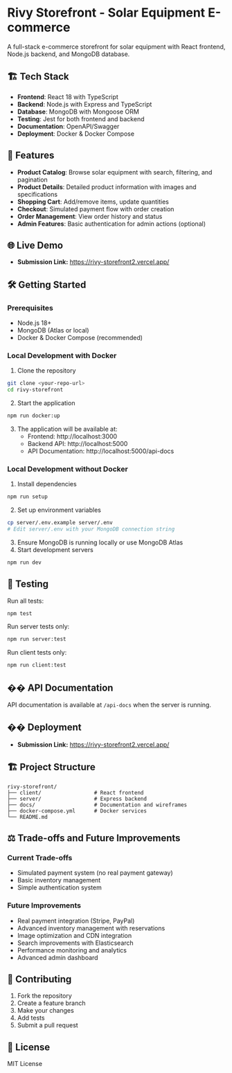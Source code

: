 # Rivy Storefront - Solar Equipment E-commerce

A full-stack e-commerce storefront for solar equipment with React frontend, Node.js backend, and MongoDB database.

## 🏗️ Tech Stack

- **Frontend**: React 18 with TypeScript
- **Backend**: Node.js with Express and TypeScript
- **Database**: MongoDB with Mongoose ORM
- **Testing**: Jest for both frontend and backend
- **Documentation**: OpenAPI/Swagger
- **Deployment**: Docker & Docker Compose

## 🚀 Features

- **Product Catalog**: Browse solar equipment with search, filtering, and pagination
- **Product Details**: Detailed product information with images and specifications
- **Shopping Cart**: Add/remove items, update quantities
- **Checkout**: Simulated payment flow with order creation
- **Order Management**: View order history and status
- **Admin Features**: Basic authentication for admin actions (optional)

## 🌐 Live Demo

- **Submission Link:** https://rivy-storefront2.vercel.app/

## 🛠️ Getting Started

### Prerequisites

- Node.js 18+
- MongoDB (Atlas or local)
- Docker & Docker Compose (recommended)

### Local Development with Docker

1. Clone the repository

```bash
git clone <your-repo-url>
cd rivy-storefront
```

2. Start the application

```bash
npm run docker:up
```

3. The application will be available at:
   - Frontend: http://localhost:3000
   - Backend API: http://localhost:5000
   - API Documentation: http://localhost:5000/api-docs

### Local Development without Docker

1. Install dependencies

```bash
npm run setup
```

2. Set up environment variables

```bash
cp server/.env.example server/.env
# Edit server/.env with your MongoDB connection string
```

3. Ensure MongoDB is running locally or use MongoDB Atlas
4. Start development servers

```bash
npm run dev
```

## 🧪 Testing

Run all tests:

```bash
npm test
```

Run server tests only:

```bash
npm run server:test
```

Run client tests only:

```bash
npm run client:test
```

## �� API Documentation

API documentation is available at `/api-docs` when the server is running.

## �� Deployment

- **Submission Link:** https://rivy-storefront2.vercel.app/

## 🏗️ Project Structure

```
rivy-storefront/
├── client/                 # React frontend
├── server/                 # Express backend
├── docs/                   # Documentation and wireframes
├── docker-compose.yml      # Docker services
└── README.md
```

## ⚖️ Trade-offs and Future Improvements

### Current Trade-offs

- Simulated payment system (no real payment gateway)
- Basic inventory management
- Simple authentication system

### Future Improvements

- Real payment integration (Stripe, PayPal)
- Advanced inventory management with reservations
- Image optimization and CDN integration
- Search improvements with Elasticsearch
- Performance monitoring and analytics
- Advanced admin dashboard

## 🤝 Contributing

1. Fork the repository
2. Create a feature branch
3. Make your changes
4. Add tests
5. Submit a pull request

## 📄 License

MIT License
